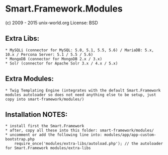 # Smart.Framework.Modules
(c) 2009 - 2015 unix-world.org
License: BSD

## Extra Libs:
	* MySQLi (connector for MySQL: 5.0, 5.1, 5.5, 5.6) / MariaDB: 5.x, 10.x / Percona Server: 5.1 / 5.5 / 5.6)
	* MongoDB (connector for MongoDB 2.x / 3.x)
	* Solr (connector for Apache Solr 3.x / 4.x / 5.x)

## Extra Modules:
	* Twig Templating Engine (integrates with the default Smart.Framework modules autoloader so does not need anything else to be setup, just copy into smart-framework/modules/)

## Installation NOTES:
	* install first the Smart.Framework
	* after, copy all these into this folder: smart-framework/modules/
	* uncomment or add the following line into: modules/app/app-custom-bootstrap.php
		require_once('modules/extra-libs/autoload.php'); // the autoloader for Smart.Framework modules/extra-libs

